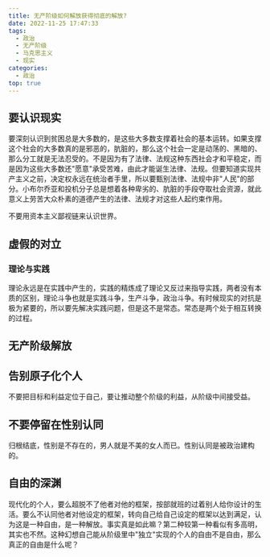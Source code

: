 ```yaml
---
title: 无产阶级如何解放获得彻底的解放?
date: 2022-11-25 17:47:33
tags:
  - 政治
  - 无产阶级
  - 马克思主义
  - 现实
categories:
  - 政治
top: true
---
```

## 要认识现实
要深刻认识到贫困总是大多数的，是这些大多数支撑着社会的基本运转。如果支撑这个社会的大多数真的是邪恶的，肮脏的，那么这个社会一定是动荡的、黑暗的、那么分工就是无法忍受的。不是因为有了法律、法规这种东西社会才和平稳定，而是因为这些大多数还"愿意"承受苦难，由此才能诞生法律、法规。但要知道实现共产主义之前，决定权永远在统治者手里，所以要甄别法律、法规中非"人民"的部分。小布尔乔亚和投机分子总是想着各种卑劣的、肮脏的手段夺取社会资源，就此意义上劳苦大众朴素的道德产生的法律、法规才对这些人起约束作用。

不要用资本主义鄙视链来认识世界。

## 虚假的对立
### 理论与实践
理论永远是在实践中产生的，实践的精炼成了理论又反过来指导实践，两者没有本质的区别，理论斗争也就是实践斗争，生产斗争，政治斗争。有时候现实的对抗是极为紧要的，所以要先解决实践问题，但是这不是常态。常态是两个处于相互转换的过程。

## 无产阶级解放

## 告别原子化个人
不要把目标和利益定位于自己，要让推动整个阶级的利益，从阶级中间接受益。

## 不要停留在性别认同
归根结底，性别是不存在的，男人就是不美的女人而已。性别认同是被政治建构的。

## 自由的深渊
现代化的个人，要么超脱不了他者对他的框架，按部就班的过着别人给你设计的生活。要么不认同他者对他设定的框架，转向自己给自己设定的框架以达到满足，认为这是一种自由，是一种解放。事实真是如此嘛？第二种较第一种看似有多高明，其实也不然。这种幻想自己能从阶级里中"独立"实现的个人的自由不是自由，那么真正的自由是什么呢？